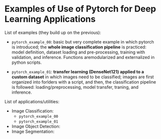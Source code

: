 # Examples of Use of Pytorch for Deep Learning Applications

List of examples (they build up on the previous):

- `pytorch_example_00`: basic but very complete example in which pytorch is introduced; the **whole image classification pipeline** is practiced: model definition, dataset loading and pre-processing, training with validation, and inference. Functions aremodularized and externalized in python scripts.

- `pytorch_example_01`: **transfer learning (DenseNet121) applied to a custom dataset** in which images need to be classified; images are first organized into forlders with a script, and then, the classification pipeline is followed: loading/preprocessing, model transfer, traning, and inference.

List of applications/utilities:

- Image Classification:
    - `pytorch_example_00`
    - `pytorch_example_01`
- Image Object Detection:
- Image Segmentation: